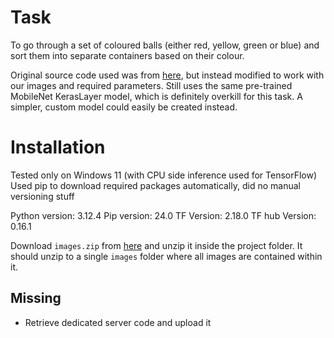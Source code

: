 # Task
To go through a set of coloured balls (either red, yellow, green or blue) and sort them into separate containers based on their colour.

Original source code used was from [here](https://github.com/samyakmohelay/Dog-Breed-Image-Prediction), but instead modified to work with our images and required parameters. Still uses the same pre-trained MobileNet KerasLayer model, which is definitely overkill for this task. A simpler, custom model could easily be created instead. 

# Installation
Tested only on Windows 11 (with CPU side inference used for TensorFlow)
Used pip to download required packages automatically, did no manual versioning stuff

Python version: 3.12.4
Pip version: 24.0
TF Version: 2.18.0
TF hub Version: 0.16.1

Download ``images.zip`` from [here](https://drive.google.com/file/d/1zOzkzrH54HQYHtl2KO6aTReyYVQoxOM8/view?usp=drive_link) and unzip it inside the project folder. It should unzip to a single ``images`` folder where all images are contained within it.

## Missing
* Retrieve dedicated server code and upload it